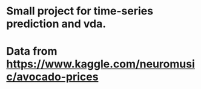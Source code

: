 # Small project for time-series prediction and vda.
# Data from https://www.kaggle.com/neuromusic/avocado-prices
